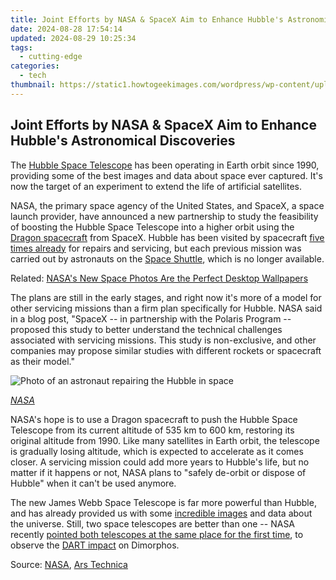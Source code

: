 ```yaml
---
title: Joint Efforts by NASA & SpaceX Aim to Enhance Hubble's Astronomical Discoveries
date: 2024-08-28 17:54:14
updated: 2024-08-29 10:25:34
tags:
  - cutting-edge
categories:
  - tech
thumbnail: https://static1.howtogeekimages.com/wordpress/wp-content/uploads/2022/09/Hubble-Space-Telescope.jpg
---
```


## Joint Efforts by NASA & SpaceX Aim to Enhance Hubble's Astronomical Discoveries

The [Hubble Space Telescope](https://en.wikipedia.org/wiki/Hubble%5FSpace%5FTelescope) has been operating in Earth orbit since 1990, providing some of the best images and data about space ever captured. It's now the target of an experiment to extend the life of artificial satellites.

 NASA, the primary space agency of the United States, and SpaceX, a space launch provider, have announced a new partnership to study the feasibility of boosting the Hubble Space Telescope into a higher orbit using the [Dragon spacecraft](https://en.wikipedia.org/wiki/SpaceX%5FDragon%5F2) from SpaceX. Hubble has been visited by spacecraft [five times already](https://en.wikipedia.org/wiki/Hubble%5FSpace%5FTelescope#Servicing%5Foverview) for repairs and servicing, but each previous mission was carried out by astronauts on the [Space Shuttle](https://en.wikipedia.org/wiki/Space%5FShuttle), which is no longer available.

Related: [NASA's New Space Photos Are the Perfect Desktop Wallpapers](https://some-skills.techidaily.com/updated-tuxera-nero-reader-comprehensive-multimedia-tool/) 

 The plans are still in the early stages, and right now it's more of a model for other servicing missions than a firm plan specifically for Hubble. NASA said in a blog post, "SpaceX -- in partnership with the Polaris Program -- proposed this study to better understand the technical challenges associated with servicing missions. This study is non-exclusive, and other companies may propose similar studies with different rockets or spacecraft as their model."

![Photo of an astronaut repairing the Hubble in space](https://static1.howtogeekimages.com/wordpress/wp-content/uploads/2022/09/0201795_medium.jpeg) 

_[NASA](https://images.nasa.gov/details-0201795)_

 NASA's hope is to use a Dragon spacecraft to push the Hubble Space Telescope from its current altitude of 535 km to 600 km, restoring its original altitude from 1990\. Like many satellites in Earth orbit, the telescope is gradually losing altitude, which is expected to accelerate as it comes closer. A servicing mission could add more years to Hubble's life, but no matter if it happens or not, NASA plans to "safely de-orbit or dispose of Hubble" when it can't be used anymore.

 The new James Webb Space Telescope is far more powerful than Hubble, and has already provided us with some [incredible images](https://some-skills.techidaily.com/updated-tuxera-nero-reader-comprehensive-multimedia-tool/) and data about the universe. Still, two space telescopes are better than one -- NASA recently [pointed both telescopes at the same place for the first time](https://twitter.com/NASAHubble/status/1575483533073977345), to observe the [DART impact](https://facebook-record-videos.techidaily.com/updated-join-the-monetized-majority-with-500-subscribers/) on Dimorphos.

 Source: [NASA](https://www.nasa.gov/feature/goddard/2022/nasa-spacex-to-study-hubble-telescope-reboost-possibility), [Ars Technica](https://arstechnica.com/science/2022/09/nasa-and-spacex-are-studying-a-hubble-telescope-boost-adding-15-to-20-years-of-life/)

<ins class="adsbygoogle"
     style="display:block"
     data-ad-format="autorelaxed"
     data-ad-client="ca-pub-7571918770474297"
     data-ad-slot="1223367746"></ins>



<ins class="adsbygoogle"
     style="display:block"
     data-ad-client="ca-pub-7571918770474297"
     data-ad-slot="8358498916"
     data-ad-format="auto"
     data-full-width-responsive="true"></ins>
